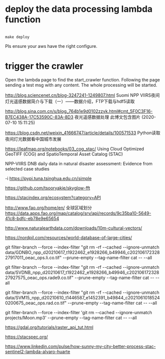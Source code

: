 # deploy the data processing lambda function

```shell

make deploy

```

Pls ensure your aws have the right configure.

# trigger the crawler

Open the lambda page to find the start_crawler function. Following the page sending a test msg with any content. The whole processing will be started.

http://blog.sciencenet.cn/blog-3247241-1249807.html
Suomi NPP VIIRS夜间灯光遥感数据简介与下载（一）——数据介绍，FTP下载与hdf5读取


http://blog.sina.com.cn/s/blog_764b1e9d0102zzvk.html#cmt_5F0C3F16-B7EC438A-17C53590C-83A-8D3
夜光遥感数据处理 此博文包含图片 (2020-07-10 15:11:25)

https://blog.csdn.net/weixin_41666747/article/details/100571533
Python读取夜间灯光数据看中国城市发展


https://leafmap.org/notebooks/03_cog_stac/
Using Cloud Optimized GeoTIFF (COG) and SpatioTemporal Asset Catalog (STAC)

NPP-VIIRS DNB daily data in natural disaster assessment: Evidence from selected case studies

-i https://pypi.tuna.tsinghua.edu.cn/simple


https://github.com/tsooryakie/skyglow-fft


https://stacindex.org/ecosystem?category=API


http://www.fao.org/home/en/   全球区域划分 https://data.apps.fao.org/map/catalog/srv/api/records/9c35ba10-5649-41c8-bdfc-eb78e9e65654

http://www.naturalearthdata.com/downloads/10m-cultural-vectors/

https://nordpil.com/resources/world-database-of-large-cities/


git filter-branch --force --index-filter "git rm -rf --cached --ignore-unmatch data/GDNBO_npp_d20210617_t1922462_e1928266_b49946_c20210617232827917011_oeac_ops.li.co.tif" --prune-empty --tag-name-filter cat -- --all

git filter-branch --force --index-filter "git rm -rf --cached --ignore-unmatch data/SVDNB_npp_d20210617_t1922462_e1928266_b49946_c20210617232827927575_oeac_ops.rade9.co.tif" --prune-empty --tag-name-filter cat -- --all

git filter-branch --force --index-filter "git rm -rf --cached --ignore-unmatch data/SVM15_npp_d20210610_t1446587_e1452391_b49844_c20210610185240200675_oeac_ops.rad.co.tif" --prune-empty --tag-name-filter cat -- --all

git filter-branch --force --index-filter 'git rm --cached --ignore-unmatch projects/Moon.mp3' --prune-empty --tag-name-filter cat -- --all

https://gdal.org/tutorials/raster_api_tut.html

https://stacspec.org/

https://www.linkedin.com/pulse/how-sunny-my-city-better-process-stac-sentinel2-lambda-alvaro-huarte